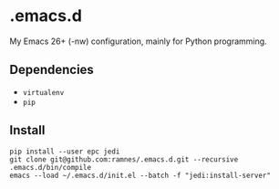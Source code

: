 .emacs.d
========

My Emacs 26+ (-nw) configuration, mainly for Python programming.

Dependencies
-----------
* `virtualenv`
* `pip`

Install
-------
```
pip install --user epc jedi
git clone git@github.com:ramnes/.emacs.d.git --recursive
.emacs.d/bin/compile
emacs --load ~/.emacs.d/init.el --batch -f "jedi:install-server"
```
